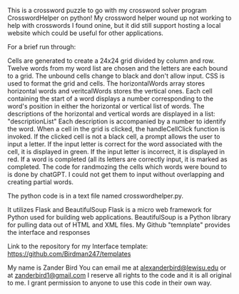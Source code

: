 This is a crossword puzzle to go with my crossword solver program CrosswordHelper on python!
My crossword helper wound up not working to help with crosswords I found onine, but it did still support hosting a local website 
which could be useful for other applications. 

For a brief run through:

Cells are generated to create a 24x24 grid divided by column and row. Twelve words from my word list are chosen and the letters are each bound to a grid. 
The unbound cells change to black and don't allow input. CSS is used to format the grid and cells.
The horizontalWords array stores horizontal words and veritcalWords stores the vertical ones.
Each cell containing the start of a word displays a number corresponding to the word's position in either the horizontal or vertical list of words.
The descriptions of the horizontal and vertical words are displayed in a list: "descriptionList"
Each description is accompanied by a number to identify the word.
When a cell in the grid is clicked, the handleCellClick function is invoked.
If the clicked cell is not a black cell, a prompt allows the user to input a letter.
If the input letter is correct for the word associated with the cell, it is displayed in green.
If the input letter is incorrect, it is displayed in red.
If a word is completed (all its letters are correctly input, it is marked as completed.
The code for randmozing the cells which words were bound to is done by chatGPT. I could not get them to input without overlapping and creating partial words.

The python code is in a text file named crosswordhelper.py. 

It utilizes Flask and BeautifulSoup
Flask is a micro web framework for Python used for building web applications.
BeautifulSoup is a Python library for pulling data out of HTML and XML files.
My Github "temnplate" provides the interface and responses

Link to the repository for my Interface template: https://github.com/Birdman247/templates

My name is Zander Bird
You can email me at alexanderbird@lewisu.edu or at zanderbird1@gmail.com
I reserve all rights to the code and it is all original to me. I grant permission to anyone to use this code in their own way.
